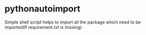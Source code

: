 # pythonautoimport
Simple shell script helps to import all the package which need to be imported(If requirement.txt is missing)
